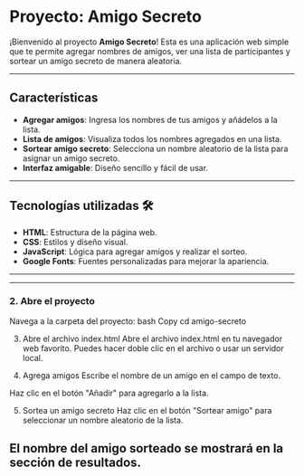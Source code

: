 # Proyecto: Amigo Secreto 

¡Bienvenido al proyecto **Amigo Secreto**! Esta es una aplicación web simple que te permite agregar nombres de amigos, ver una lista de participantes y sortear un amigo secreto de manera aleatoria.

---

## Características 

- **Agregar amigos**: Ingresa los nombres de tus amigos y añádelos a la lista.
- **Lista de amigos**: Visualiza todos los nombres agregados en una lista.
- **Sortear amigo secreto**: Selecciona un nombre aleatorio de la lista para asignar un amigo secreto.
- **Interfaz amigable**: Diseño sencillo y fácil de usar.

---

## Tecnologías utilizadas 🛠️

- **HTML**: Estructura de la página web.
- **CSS**: Estilos y diseño visual.
- **JavaScript**: Lógica para agregar amigos y realizar el sorteo.
- **Google Fonts**: Fuentes personalizadas para mejorar la apariencia.

---



---
### 2. Abre el proyecto
Navega a la carpeta del proyecto:
bash
Copy
cd amigo-secreto

3. Abre el archivo index.html
Abre el archivo index.html en tu navegador web favorito. Puedes hacer doble clic en el archivo o usar un servidor local.

4. Agrega amigos
Escribe el nombre de un amigo en el campo de texto.

Haz clic en el botón "Añadir" para agregarlo a la lista.

5. Sortea un amigo secreto
Haz clic en el botón "Sortear amigo" para seleccionar un nombre aleatorio de la lista.

El nombre del amigo sorteado se mostrará en la sección de resultados.
---
